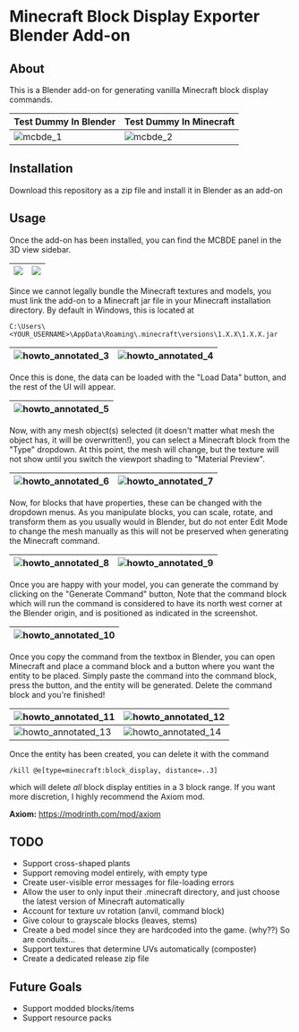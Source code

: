 # Minecraft Block Display Exporter Blender Add-on

## About

This is a Blender add-on for generating vanilla Minecraft block display commands.

|Test Dummy In Blender|Test Dummy In Minecraft|
|-|-|
|![mcbde_1](https://github.com/ASaull/Minecraft-Block-Display-Exporter/assets/34991394/eca8f41f-9d4e-4a42-8728-76f93e9c89bb)|![mcbde_2](https://github.com/ASaull/Minecraft-Block-Display-Exporter/assets/34991394/322455c1-bb7c-4fbc-a85d-7f1c42892a99)|


## Installation

Download this repository as a zip file and install it in Blender as an add-on

## Usage

Once the add-on has been installed, you can find the MCBDE panel in the 3D view sidebar.

|![](https://github.com/ASaull/Minecraft-Block-Display-Exporter/assets/34991394/d54193cf-7f1e-4d97-985e-19fd12eb2bea) | ![](https://github.com/ASaull/Minecraft-Block-Display-Exporter/assets/34991394/9712ea85-71ee-41d1-b484-18c1e29ec543)|
|-|-|

Since we cannot legally bundle the Minecraft textures and models, you must link the add-on to a Minecraft jar file in your Minecraft installation directory. By default in Windows, this is located at

    C:\Users\<YOUR_USERNAME>\AppData\Roaming\.minecraft\versions\1.X.X\1.X.X.jar

|![howto_annotated_3](https://github.com/ASaull/Minecraft-Block-Display-Exporter/assets/34991394/2d022090-75a6-47fa-b382-cb28348393ed) | ![howto_annotated_4](https://github.com/ASaull/Minecraft-Block-Display-Exporter/assets/34991394/20eb2d20-9604-42fd-9b96-7cb41acedee8)|
|-|-|

Once this is done, the data can be loaded with the "Load Data" button, and the rest of the UI will appear.

|![howto_annotated_5](https://github.com/ASaull/Minecraft-Block-Display-Exporter/assets/34991394/fd7308ec-8d33-4811-ba6f-be6805ca2ef2)|
|-|

Now, with any mesh object(s) selected (it doesn't matter what mesh the object has, it will be overwritten!), you can select a Minecraft block from the "Type" dropdown. At this point, the mesh will change, but the texture will not show until you switch the viewport shading to "Material Preview".

|![howto_annotated_6](https://github.com/ASaull/Minecraft-Block-Display-Exporter/assets/34991394/491b3db6-6efe-421d-b047-f8f6f5459145)|![howto_annotated_7](https://github.com/ASaull/Minecraft-Block-Display-Exporter/assets/34991394/2a6a7113-1d69-4978-9baf-cc2f67546755)|
|-|-|

Now, for blocks that have properties, these can be changed with the dropdown menus. As you manipulate blocks, you can scale, rotate, and transform them as you usually would in Blender, but do not enter Edit Mode to change the mesh manually as this will not be preserved when generating the Minecraft command.

|![howto_annotated_8](https://github.com/ASaull/Minecraft-Block-Display-Exporter/assets/34991394/37d05af1-8497-4d99-a68a-eac4492fa3d7)|![howto_annotated_9](https://github.com/ASaull/Minecraft-Block-Display-Exporter/assets/34991394/ec90814d-7393-416b-842b-436f4cfe17b5)|
|-|-|

Once you are happy with your model, you can generate the command by clicking on the "Generate Command" button, Note that the command block which will run the command is considered to have its north west corner at the Blender origin, and is
positioned as indicated in the screenshot.

|![howto_annotated_10](https://github.com/ASaull/Minecraft-Block-Display-Exporter/assets/34991394/1272e6f5-f229-4bf2-8ac4-63c7ccb0f149)|
|-|

Once you copy the command from the textbox in Blender, you can open Minecraft and place a command block and a button where you want the entity to be placed. Simply paste the command into the
command block, press the button, and the entity will be generated. Delete the command block and you're finished!

|![howto_annotated_11](https://github.com/ASaull/Minecraft-Block-Display-Exporter/assets/34991394/6b20e712-ecf1-4336-84c3-47eed1223f7d)|![howto_annotated_12](https://github.com/ASaull/Minecraft-Block-Display-Exporter/assets/34991394/e0471304-fac1-4c8b-b1fd-0afb62340c28)|
|-|-|
|![howto_annotated_13](https://github.com/ASaull/Minecraft-Block-Display-Exporter/assets/34991394/60c3f518-131f-40aa-a91e-9afebad4fc55)|![howto_annotated_14](https://github.com/ASaull/Minecraft-Block-Display-Exporter/assets/34991394/bd0090d5-ece9-46d8-8fd4-cc08022539cd)|

Once the entity has been created, you can delete it with the command

    /kill @e[type=minecraft:block_display, distance=..3]

which will delete *all* block display entities in a 3 block range. If you want more discretion, I highly recommend the Axiom mod.

**Axiom:** https://modrinth.com/mod/axiom

## TODO
 - Support cross-shaped plants
 - Support removing model entirely, with empty type
 - Create user-visible error messages for file-loading errors
 - Allow the user to only input their .minecraft directory, and just choose the latest version of Minecraft automatically
 - Account for texture uv rotation (anvil, command block)
 - Give colour to grayscale blocks (leaves, stems)
 - Create a bed model since they are hardcoded into the game. (why??) So are conduits...
 - Support textures that determine UVs automatically (composter)
 - Create a dedicated release zip file

## Future Goals
 - Support modded blocks/items
 - Support resource packs
